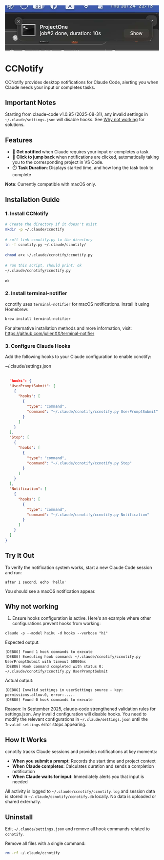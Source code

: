 ![Notification Screenshot](alert.jpg)

# CCNotify

CCNotify provides desktop notifications for Claude Code, alerting you when Claude needs your input or completes tasks.
## Important Notes
Starting from claude-code v1.0.95 (2025-08-31), any invalid settings in `~/.claude/settings.json` will disable hooks. See [Why not working](#why-not-working) for solutions.

## Features

- 🔔 **Get notified** when Claude requires your input or completes a task.
- 🔗 **Click to jump back** when notifications are clicked, automatically taking you to the corresponding project in VS Code.
- ⏱️ **Task Duration**: Displays started time, and how long the task took to complete

**Note**: Currently compatible with macOS only.


## Installation Guide

### 1. Install CCNotify
```bash
# Create the directory if it doesn't exist
mkdir -p ~/.claude/ccnotify

# soft link ccnotify.py to the directory
ln -f ccnotify.py ~/.claude/ccnotify/

chmod a+x ~/.claude/ccnotify/ccnotify.py

# run this script, should print: ok
~/.claude/ccnotify/ccnotify.py

ok

```
### 2. Install terminal-notifier
ccnotify uses `terminal-notifier` for macOS notifications. Install it using Homebrew:

```bash
brew install terminal-notifier
```

For alternative installation methods and more information, visit: https://github.com/julienXX/terminal-notifier

### 3. Configure Claude Hooks
Add the following hooks to your Claude configuration to enable ccnotify:

 ~/.claude/settings.json 
 
```json

  "hooks": {
  "UserPromptSubmit": [
    {
      "hooks": [
        {
          "type": "command",
          "command": "~/.claude/ccnotify/ccnotify.py UserPromptSubmit"
        }
      ]
    }
  ],
  "Stop": [
    {
      "hooks": [
        {
          "type": "command",
          "command": "~/.claude/ccnotify/ccnotify.py Stop"
        }
      ]
    }
  ],
  "Notification": [
    {
      "hooks": [
        {
          "type": "command",
          "command": "~/.claude/ccnotify/ccnotify.py Notification"
        }
      ]
    }
  ]
}

```

## Try It Out

To verify the notification system works, start a new Claude Code session and run:
```
after 1 second, echo 'hello'
```
You should see a macOS notification appear.

## Why not working
1. Ensure hooks configuration is active. Here's an example where other configurations prevent hooks from working:

`claude -p --model haiku -d hooks --verbose "hi"`

Expected output:

```
[DEBUG] Found 1 hook commands to execute
[DEBUG] Executing hook command: ~/.claude/ccnotify/ccnotify.py UserPromptSubmit with timeout 60000ms
[DEBUG] Hook command completed with status 0: ~/.claude/ccnotify/ccnotify.py UserPromptSubmit
```

Actual output:

```
[DEBUG] Invalid settings in userSettings source - key: permissions.allow.0, error:.....
[DEBUG] Found 0 hook commands to execute
```
Reason: In September 2025, claude-code strengthened validation rules for settings.json. Any invalid configuration will disable hooks.
You need to modify the relevant configurations in `~/.claude/settings.json` until the `Invalid settings` error stops appearing.



## How It Works

ccnotify tracks Claude sessions and provides notifications at key moments:

- **When you submit a prompt**: Records the start time and project context
- **When Claude completes**: Calculates duration and sends a completion notification
- **When Claude waits for input**: Immediately alerts you that input is needed

All activity is logged to `~/.claude/ccnotify/ccnotify.log` and session data is stored in `~/.claude/ccnotify/ccnotify.db` locally. No data is uploaded or shared externally.


## Uninstall

Edit `~/.claude/settings.json` and remove all hook commands related to `ccnotify`.

Remove all files with a single command:
```bash
rm -rf ~/.claude/ccnotify
```

